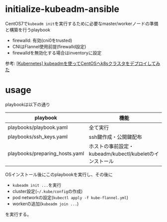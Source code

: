 # initialize-kubeadm-ansible

CentOS7で`kubeadm init`を実行するために必要なmaster/workerノードの準備と構築を行うplaybook

- firewalld: 有効(cni0をtrusted)
- CNIはFlannel使用前提(firewalld設定)
- firewalldを無効化する場合はinventoryに設定

参考: [[Kubernetes] kubeadmを使ってCentOSへk8sクラスタをデプロイしてみた](https://zaki-hmkc.hatenablog.com/entry/2020/03/19/191534)

# usage

playbookは以下の通り

|playbook                      |機能|
|------------------------------|-------------------|
|playbooks/playbook.yaml       |全て実行|
|playbooks/ssh_keys.yaml       |ssh鍵作成・公開鍵配布|
|playbooks/preparing_hosts.yaml|ホストの事前設定・kubeadm/kubectl/kubeletのインストール|


OSインストール後にこのplaybookを実行し、その後に

- `kubeadm init ...`を実行
- cluster設定(`~/.kube/config`の作成)
- pod networkの設定(`kubectl apply -f kube-flannel.yml`)
- workerの追加(`kubeadm join ...`)

を実行する。
